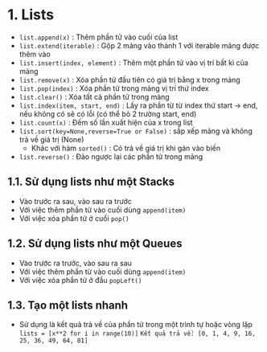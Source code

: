 # 1. Lists
- `list.append(x)` : Thêm phần tử vào cuối của list
- `list.extend(iterable)` : Gộp 2 mảng vào thành 1 với iterable mảng được thêm vào
- `list.insert(index, element)` : Thêm một phần tử vào vị trí bất kì của mảng
- `list.remove(x)` : Xóa phần tử đầu tiên có giá trị bằng x trong mảng
- `list.pop(index)` : Xóa phần tử trong mảng vị trí thứ index
- `list.clear()` : Xóa tất cả phần tử trong mảng
- `list.index(item, start, end)` : Lấy ra phần từ từ index thứ start -> end, nếu không có sẽ có lỗi (có thể bỏ 2 trường start, end)
- `list.count(x)` : Đếm số lần xuất hiện của x trong list
- `list.sort(key=None,reverse=True or False)` : sắp xếp mảng và không trả về giá trị (None)
    + Khác với hàm `sorted()` : Có trả về giá trị khi gán vào biến
- `list.reverse()` : Đảo ngược lại các phần tử trong mảng
## 1.1. Sử dụng lists như một Stacks
- Vào trước ra sau, vào sau ra trước
- Với việc thêm phần từ vào cuối dùng `append(item)`
- Với việc xóa phần tử ở cuối `pop()`
## 1.2. Sử dụng lists như một Queues
- Vào trước ra trước, vào sau ra sau
- Với việc thêm phần từ vào cuối dùng `append(item)`
- Với việc xóa phần tử ở đầu `popLeft()`
## 1.3. Tạo một lists nhanh
- Sử dụng là kết quả trả về của phần tử trong một trình tự hoặc vòng lặp
    ```lists = [x**2 for i in range(10)]```
    ``` Kết quả trả về: [0, 1, 4, 9, 16, 25, 36, 49, 64, 81] ```

